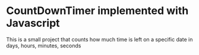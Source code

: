 # CountDownTimer implemented with Javascript
This is a small project that counts how much time is left on a specific date in days, hours, minutes, seconds
